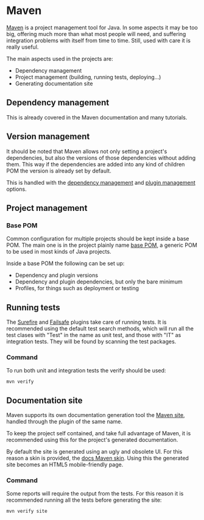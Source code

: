 # Maven

[Maven][maven] is a project management tool for Java. In some aspects it may be too big, offering much more than what most people will need, and suffering integration problems with itself from time to time. Still, used with care it is really useful.

The main aspects used in the projects are:
- Dependency management
- Project management (building, running tests, deploying...)
- Generating documentation site

## Dependency management

This is already covered in the Maven documentation and many tutorials.

## Version management

It should be noted that Maven allows not only setting a project's dependencies, but also the versions of those dependencies without adding them. This way if the dependencies are added into any kind of children POM the version is already set by default.

This is handled with the [dependency management][maven_dependency_management] and [plugin management][maven_plugin_management] options.

## Project management

### Base POM

Common configuration for multiple projects should be kept inside a base POM. The main one is in the project plainly name [base POM][base_pom], a generic POM to be used in most kinds of Java projects.

Inside a base POM the following can be set up:
- Dependency and plugin versions
- Dependency and plugin dependencies, but only the bare minimum
- Profiles, for things such as deployment or testing

## Running tests

The [Surefire][surefire] and [Failsafe][failsafe] plugins take care of running tests. It is recommended using the default test search methods, which will run all the test clases with "Test" in the name as unit test, and those with "IT" as integration tests. They will be found by scanning the test packages.

### Command

To run both unit and integration tests the verify should be used:

```
mvn verify
```

## Documentation site

Maven supports its own documentation generation tool the [Maven site][maven_site], handled through the plugin of the same name.

To keep the project self contained, and take full advantage of Maven, it is recommended using this for the project's generated documentation.

By default the site is generated using an ugly and obsolete UI. For this reason a skin is provided, the [docs Maven skin][docs_maven_skin]. Using this the generated site becomes an HTML5 mobile-friendly page.

### Command

Some reports will require the output from the tests. For this reason it is recommended running all the tests before generating the site:

```
mvn verify site
```

[base_pom]: https://github.com/Bernardo-MG/base-pom
[docs_maven_skin]: https://github.com/Bernardo-MG/docs-maven-skin
[failsafe]: http://maven.apache.org/surefire/maven-failsafe-plugin/
[maven]: https://maven.apache.org/
[maven_dependency_management]: https://maven.apache.org/guides/introduction/introduction-to-dependency-mechanism.html#Dependency_Management
[maven_plugin_management]: https://maven.apache.org/pom.html#Plugin_Management
[maven_site]: https://maven.apache.org/plugins/maven-site-plugin/
[surefire]: http://maven.apache.org/surefire/maven-surefire-plugin/
